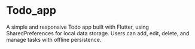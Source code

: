 # Todo_app
A simple and responsive Todo app built with Flutter, using SharedPreferences for local data storage. Users can add, edit, delete, and manage tasks with offline persistence.
